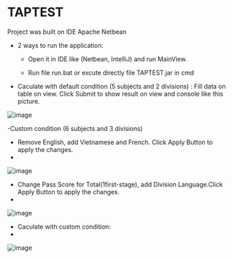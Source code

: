 # TAPTEST
Project was built on IDE Apache Netbean
- 2 ways to run the application:
  + Open it in IDE like (Netbean, IntelliJ) and run MainView.

  + Run file run.bat or excute directly file TAPTEST.jar in cmd


- Caculate with default condition (5 subjects and 2 divisions) :
Fill data on table on view. Click Submit to show result on view and console like this picture.

![image](https://user-images.githubusercontent.com/125273807/229348079-e3e4fad1-098a-41b8-99d6-c45cbab3f71d.png)

-Custom condition (6 subjects and 3 divisions)
+ Remove English, add Vietnamese and French. Click Apply Button to apply the changes.
+ 
![image](https://user-images.githubusercontent.com/125273807/229348253-b1bb63a0-8690-4c00-9d85-7d1210ad5a33.png)
+ Change Pass Score for Total(1first-stage), add Division Language.Click Apply Button to apply the changes.
+ 
![image](https://user-images.githubusercontent.com/125273807/229348315-01425ec7-0ae5-4131-90cc-2028e5f79732.png)
+ Caculate with custom condition:
+ 
![image](https://user-images.githubusercontent.com/125273807/229348602-f2e1c1fe-769f-48cf-bc08-e5ff73b28bb5.png)


